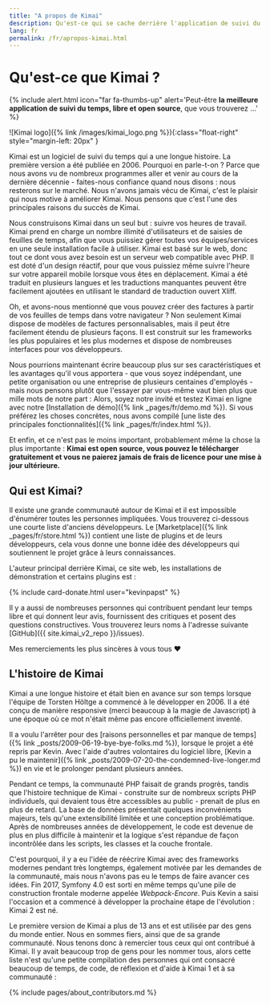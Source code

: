 ```yaml
---
title: "A propos de Kimai"
description: Qu'est-ce qui se cache derrière l'application de suivi du temps Kimai ? Apprenez-en plus sur elle, son histoire et son développeur.
lang: fr
permalink: /fr/apropos-kimai.html
---
```


#  Qu'est-ce que Kimai ?

{% include alert.html icon="far fa-thumbs-up" alert='Peut-être <strong>la meilleure application de suivi du temps, libre et open source</strong>, que vous trouverez ...' %}

![Kimai logo]({% link /images/kimai_logo.png %}){:class="float-right" style="margin-left: 20px" }

Kimai est un logiciel de suivi du temps qui a une longue histoire. La première version a été publiée en 2006.
Pourquoi en parle-t-on ? Parce que nous avons vu de nombreux programmes aller et venir au cours de la dernière décennie - faites-nous confiance quand nous disons :
nous resterons sur le marché. Nous n'avons jamais vécu de Kimai, c'est le plaisir qui nous motive à améliorer Kimai.
Nous pensons que c'est l'une des principales raisons du succès de Kimai.

Nous construisons Kimai dans un seul but : suivre vos heures de travail. Kimai prend en charge un nombre illimité d'utilisateurs et de saisies de feuilles de temps,
afin que vous puissiez gérer toutes vos équipes/services en une seule installation facile à utiliser.
Kimai est basé sur le web, donc tout ce dont vous avez besoin est un serveur web compatible avec PHP. Il est doté d'un design réactif,
pour que vous puissiez même suivre l'heure sur votre appareil mobile lorsque vous êtes en déplacement.
Kimai a été traduit en plusieurs langues et les traductions manquantes peuvent être facilement ajoutées en utilisant le standard de traduction ouvert Xliff.

Oh, et avons-nous mentionné que vous pouvez créer des factures à partir de vos feuilles de temps dans votre navigateur ?
Non seulement Kimai dispose de modèles de factures personnalisables, mais il peut être facilement étendu de plusieurs façons.
Il est construit sur les frameworks les plus populaires et les plus modernes et dispose de nombreuses interfaces pour vos développeurs.

Nous pourrions maintenant écrire beaucoup plus sur ses caractéristiques et les avantages qu'il vous apportera - que vous soyez indépendant,
une petite organisation ou une entreprise de plusieurs centaines d'employés - mais nous pensons plutôt que l'essayer par vous-même vaut bien plus que  mille mots de notre part :
Alors, soyez notre invité et testez Kimai en ligne avec notre [Installation de démo]({% link _pages/fr/demo.md %}).
Si vous préférez les choses concrètes, nous avons compilé [une liste des principales fonctionnalités]({% link _pages/fr/index.html %}).

Et enfin, et ce n'est pas le moins important, probablement même la chose la plus importante :
**Kimai est open source, vous pouvez le télécharger gratuitement et vous ne paierez jamais de frais de licence pour une mise à jour ultérieure.**

## Qui est Kimai?

Il existe une grande communauté autour de Kimai et il est impossible d'énumérer toutes les personnes impliquées.
Vous trouverez ci-dessous une courte liste d'anciens développeurs.
Le [Marketplace]({% link _pages/fr/store.html %}) contient une liste de plugins et de leurs développeurs, cela vous donne une bonne idée des développeurs
qui soutiennent le projet grâce à leurs connaissances.

L'auteur principal derrière Kimai, ce site web, les installations de démonstration et certains plugins est :

{% include card-donate.html user="kevinpapst" %}

Il y a aussi de nombreuses personnes qui contribuent pendant leur temps libre et qui donnent leur avis, fournissent des critiques et posent des questions constructives.
Vous trouverez leurs noms à l'adresse suivante  [GitHub]({{ site.kimai_v2_repo }}/issues).

Mes remerciements les plus sincères à vous tous ❤️   

## L'histoire de Kimai

Kimai a une longue histoire et était bien en avance sur son temps lorsque l'équipe de Torsten Höltge a commencé à le développer en 2006.
Il a été conçu de manière responsive (merci beaucoup à la magie de Javascript) à une époque où ce mot n'était même pas encore officiellement inventé.

Il a voulu l'arrêter pour des [raisons personnelles et par manque de temps]({% link _posts/2009-06-19-bye-bye-folks.md %}), lorsque le projet a été repris par Kevin. Avec l'aide d'autres volontaires du logiciel libre, [Kevin a pu le maintenir]({% link _posts/2009-07-20-the-condemned-live-longer.md %}) en vie et le prolonger pendant plusieurs années.

Pendant ce temps, la communauté PHP faisait de grands progrès, tandis que l'histoire technique de Kimai - construite
sur de nombreux scripts PHP individuels, qui devaient tous être accessibles au public - prenait de plus en plus de retard.
La base de données présentait quelques inconvénients majeurs, tels qu'une extensibilité limitée et une conception problématique.
Après de nombreuses années de développement, le code est devenue de plus en plus difficile à maintenir et la logique s'est répandue de façon incontrôlée dans les scripts, les classes
et la couche frontale.

C'est pourquoi, il y a eu l'idée de réécrire Kimai avec des frameworks modernes pendant très longtemps, également motivée par les demandes de la communauté,
mais nous n'avons pas eu le temps de faire avancer ces idées.
Fin 2017, Symfony 4.0 est sorti en même temps qu'une pile de construction frontale moderne appelée _Webpack-Encore_.
Puis Kevin a saisi l'occasion et a commencé à développer la prochaine étape de l'évolution : Kimai 2 est né.

Le première version de Kimai a plus de 13 ans et est utilisée par des gens du monde entier. Nous en sommes fiers, ainsi que de sa grande communauté.
Nous tenons donc à remercier tous ceux qui ont contribué à Kimai.
Il y avait beaucoup trop de gens pour les nommer tous, alors cette liste n'est qu'une petite compilation des personnes qui ont consacré beaucoup de temps, de code, de réflexion et d'aide à Kimai 1 et à sa communauté :

{% include pages/about_contributors.md %} 
